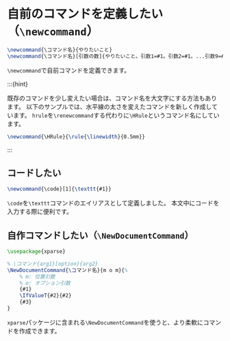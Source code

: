 # 自前のコマンドを定義したい（`\newcommand`）

```latex
\newcommand{\コマンド名}{やりたいこと}
\newcommand{\コマンド名}[引数の数]{やりたいこと。引数1=#1。引数2=#1。...引数9=#9。}
```

`\newcommand`で自前コマンドを定義できます。

:::{hint}

既存のコマンドを少し変えたい場合は、コマンド名を大文字にする方法もあります。
以下のサンプルでは、水平線の太さを変えたコマンドを新しく作成しています。
``hrule``を``\renewcommand``する代わりに``\HRule``というコマンド名にしています。

```latex
\newcommand{\HRule}{\rule{\linewidth}{0.5mm}}
```

:::

## コードしたい

```latex
\newcommand{\code}[1]{\texttt{#1}}
```

`\code`を`\texttt`コマンドのエイリアスとして定義しました。
本文中にコードを入力する際に便利です。

## 自作コマンドしたい（`\NewDocumentCommand`）

```latex
\usepackage{xparse}

% \コマンド{arg1}[option]{arg2}
\NewDocumentCommand{\コマンド名}{m o m}{%
    % m: 位置引数
    % o: オプション引数
    {#1}
    \IfValueT{#2}{#2}
    {#3}
}
```

`xparse`パッケージに含まれる`\NewDocumentCommand`を使うと、より柔軟にコマンドを作成できます。
